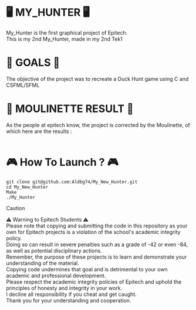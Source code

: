 <H1>🖥️ MY_HUNTER 🖥️</H1>
My_Hunter is the first graphical project of Epitech. <br>
This is my 2nd My_Hunter, made in my 2nd Tek1

<H1>🎯 GOALS 🎯</H1>
The objective of the project was to recreate a Duck Hunt game using C and CSFML/SFML <br>

<H1>🤖 MOULINETTE RESULT 🤖</H1>
As the people at epitech know, the project is corrected by the Moulinette, of which here are the results : <br>
<br>

<H1>🎮 How To Launch ? 🎮</H1>

```
git clone git@github.com:Aldbg74/My_New_Hunter.git
cd My_New_Hunter
Make
./My_Hunter
```

> [!CAUTION]  
> ⚠️ Warning to Epitech Students ⚠️ <br>
Please note that copying and submitting the code in this repository as your own for Epitech projects is a violation of the school's academic integrity policy. <br>
Doing so can result in severe penalties such as a grade of -42 or even -84, as well as potential disciplinary actions. <br> 
Remember, the purpose of these projects is to learn and demonstrate your understanding of the material. <br>
Copying code undermines that goal and is detrimental to your own academic and professional development. <br>
Please respect the academic integrity policies of Epitech and uphold the principles of honesty and integrity in your work. <br>
I decline all responsibility if you cheat and get caught. <br>
Thank you for your understanding and cooperation.



